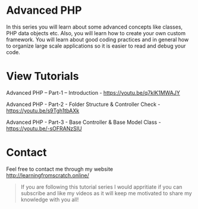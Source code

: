 # Advanced PHP

In this series you will learn about some advanced concepts like classes, PHP data objects etc. Also, you will learn how to create your own custom framework. You will learn about good coding practices and in general how to organize large scale applications so it is easier to read and debug your code.

# View Tutorials

Advanced PHP – Part-1 – Introduction - https://youtu.be/q7klK1MWAJY

Advanced PHP - Part-2 - Folder Structure & Controller Check - https://youtu.be/s9Tgh1tbAXk

Advanced PHP - Part-3 - Base Controller & Base Model Class - https://youtu.be/-sOFRANzSIU

# Contact
Feel free to contact me through my website http://learningfromscratch.online/ 
>If you are following this tutorial series I would appritiate if you can subscribe and like my videos as it will keep me motivated to share my knowledge with you all!